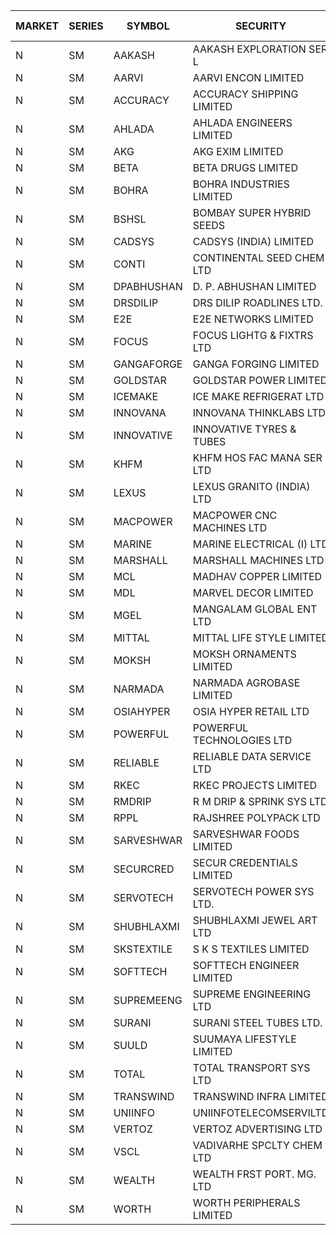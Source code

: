 


| MARKET | SERIES | SYMBOL | SECURITY | PREV CL PR | OPEN PRICE | HIGH PRICE | LOW PRICE | CLOSE PRICE | NET TRDVAL | NET TRDQTY | CORP IND | HI 52 WK | LO 52 WK |
| ----- | ----- | ----- | ----- | ----- | ----- | ----- | ----- | ----- | ----- | ----- | ----- | ----- | ----- |
| N | SM | AAKASH | AAKASH EXPLORATION SER L | 27.10 | 25.75 | 25.75 | 25.75 | 25.75 | 77250.00 | 3000 |  | 87.80 | 14.10 |
| N | SM | AARVI | AARVI ENCON LIMITED | 21.50 | 22.55 | 22.55 | 22.55 | 22.55 | 45100.00 | 2000 |  | 50.05 | 20.15 |
| N | SM | ACCURACY | ACCURACY SHIPPING LIMITED | 13.85 | 14.30 | 14.50 | 14.00 | 14.50 | 593440.00 | 41600 |  | 83.00 | 12.35 |
| N | SM | AHLADA | AHLADA ENGINEERS LIMITED | 46.15 | 45.70 | 45.70 | 45.70 | 45.70 | 91400.00 | 2000 |  | 92.00 | 36.30 |
| N | SM | AKG | AKG EXIM LIMITED | 33.00 | 33.40 | 33.40 | 33.40 | 33.40 | 133600.00 | 4000 |  | 36.50 | 30.00 |
| N | SM | BETA | BETA DRUGS LIMITED | 49.95 | 50.00 | 53.00 | 47.10 | 51.85 | 321280.00 | 6400 |  | 124.00 | 37.00 |
| N | SM | BOHRA | BOHRA INDUSTRIES LIMITED | .80 | .85 | .85 | .85 | .85 | 5100.00 | 6000 |  | 15.05 | .35 |
| N | SM | BSHSL | BOMBAY SUPER HYBRID SEEDS | 109.20 | 111.00 | 111.00 | 111.00 | 111.00 | 133200.00 | 1200 |  | 136.00 | 98.20 |
| N | SM | CADSYS | CADSYS (INDIA) LIMITED | 23.60 | 22.85 | 22.85 | 22.65 | 22.65 | 91000.00 | 4000 |  | 63.45 | 15.50 |
| N | SM | CONTI | CONTINENTAL SEED CHEM LTD | 16.80 | 16.00 | 16.00 | 16.00 | 16.00 | 53328.00 | 3333 |  | 102.20 | 11.85 |
| N | SM | DPABHUSHAN | D. P. ABHUSHAN LIMITED | 59.00 | 59.00 | 60.00 | 59.00 | 60.00 | 716000.00 | 12000 |  | 74.25 | 37.50 |
| N | SM | DRSDILIP | DRS DILIP ROADLINES LTD. | 70.95 | 70.95 | 70.95 | 70.95 | 70.95 | 227040.00 | 3200 |  | 78.00 | 65.50 |
| N | SM | E2E | E2E NETWORKS LIMITED | 13.70 | 14.35 | 14.35 | 14.35 | 14.35 | 28700.00 | 2000 |  | 51.60 | 13.30 |
| N | SM | FOCUS | FOCUS LIGHTG & FIXTRS LTD | 18.00 | 18.00 | 18.00 | 18.00 | 18.00 | 54000.00 | 3000 |  | 173.60 | 16.85 |
| N | SM | GANGAFORGE | GANGA FORGING LIMITED | 14.25 | 15.10 | 15.10 | 15.10 | 15.10 | 90600.00 | 6000 |  | 21.70 | 8.70 |
| N | SM | GOLDSTAR | GOLDSTAR POWER LIMITED | 23.65 | 24.50 | 24.50 | 24.50 | 24.50 | 147000.00 | 6000 |  | 28.00 | 22.65 |
| N | SM | ICEMAKE | ICE MAKE REFRIGERAT LTD | 33.30 | 32.50 | 33.25 | 32.50 | 33.25 | 131500.00 | 4000 |  | 89.75 | 25.65 |
| N | SM | INNOVANA | INNOVANA THINKLABS LTD. | 84.50 | 88.70 | 88.70 | 88.70 | 88.70 | 620900.00 | 7000 |  | 416.00 | 73.05 |
| N | SM | INNOVATIVE | INNOVATIVE TYRES & TUBES | 5.80 | 5.80 | 6.05 | 5.80 | 6.05 | 35550.00 | 6000 |  | 23.65 | 5.40 |
| N | SM | KHFM | KHFM HOS FAC MANA SER LTD | 31.00 | 32.00 | 32.00 | 32.00 | 32.00 | 96000.00 | 3000 |  | 37.00 | 22.50 |
| N | SM | LEXUS | LEXUS GRANITO (INDIA) LTD | 4.75 | 4.60 | 4.95 | 4.55 | 4.90 | 37600.00 | 8000 |  | 33.00 | 4.55 |
| N | SM | MACPOWER | MACPOWER CNC MACHINES LTD | 36.70 | 35.00 | 35.00 | 35.00 | 35.00 | 17500.00 | 500 |  | 160.00 | 33.30 |
| N | SM | MARINE | MARINE ELECTRICAL (I) LTD | 89.85 | 90.00 | 90.15 | 90.00 | 90.15 | 720600.00 | 8000 |  | 123.00 | 78.00 |
| N | SM | MARSHALL | MARSHALL MACHINES LTD | 8.00 | 8.80 | 8.80 | 8.80 | 8.80 | 52800.00 | 6000 |  | 28.00 | 7.75 |
| N | SM | MCL | MADHAV COPPER LIMITED | 76.70 | 76.00 | 76.00 | 70.00 | 73.90 | 603900.00 | 8400 |  | 333.50 | 59.10 |
| N | SM | MDL | MARVEL DECOR LIMITED | 17.00 | 17.50 | 17.50 | 17.50 | 17.50 | 35000.00 | 2000 |  | 30.50 | 13.90 |
| N | SM | MGEL | MANGALAM GLOBAL ENT LTD | 54.25 | 54.50 | 54.50 | 54.50 | 54.50 | 327000.00 | 6000 |  | 58.30 | 51.05 |
| N | SM | MITTAL | MITTAL LIFE STYLE LIMITED | 99.00 | 101.00 | 101.15 | 99.05 | 99.05 | 1381875.00 | 13750 |  | 167.00 | 76.35 |
| N | SM | MOKSH | MOKSH ORNAMENTS LIMITED | 21.55 | 23.00 | 23.00 | 23.00 | 23.00 | 69000.00 | 3000 |  | 34.65 | 16.25 |
| N | SM | NARMADA | NARMADA AGROBASE LIMITED | 11.90 | 12.00 | 12.00 | 12.00 | 12.00 | 86400.00 | 7200 |  | 28.70 | 11.75 |
| N | SM | OSIAHYPER | OSIA HYPER RETAIL LTD | 308.00 | 307.00 | 325.00 | 300.00 | 300.00 | 16080000.00 | 50000 |  | 325.00 | 200.00 |
| N | SM | POWERFUL | POWERFUL TECHNOLOGIES LTD | 10.60 | 10.10 | 10.10 | 10.10 | 10.10 | 20200.00 | 2000 |  | 18.00 | 3.45 |
| N | SM | RELIABLE | RELIABLE DATA SERVICE LTD | 31.40 | 29.85 | 29.85 | 29.85 | 29.85 | 71640.00 | 2400 |  | 55.00 | 23.80 |
| N | SM | RKEC | RKEC PROJECTS LIMITED | 33.00 | 34.00 | 37.95 | 34.00 | 36.50 | 389950.00 | 11000 |  | 68.00 | 26.20 |
| N | SM | RMDRIP | R M DRIP & SPRINK SYS LTD | 24.50 | 25.70 | 25.70 | 25.70 | 25.70 | 308400.00 | 12000 |  | 49.90 | 13.00 |
| N | SM | RPPL | RAJSHREE POLYPACK LTD | 60.50 | 60.50 | 62.95 | 58.95 | 60.60 | 778350.00 | 13000 |  | 118.00 | 50.00 |
| N | SM | SARVESHWAR | SARVESHWAR FOODS LIMITED | 8.85 | 9.25 | 9.25 | 9.25 | 9.25 | 14800.00 | 1600 |  | 43.85 | 8.45 |
| N | SM | SECURCRED | SECUR CREDENTIALS LIMITED | 16.85 | 16.05 | 16.05 | 16.05 | 16.05 | 115560.00 | 7200 |  | 110.00 | 16.05 |
| N | SM | SERVOTECH | SERVOTECH POWER SYS LTD. | 8.55 | 8.15 | 8.15 | 8.15 | 8.15 | 32600.00 | 4000 |  | 18.00 | 6.50 |
| N | SM | SHUBHLAXMI | SHUBHLAXMI JEWEL ART LTD | 25.90 | 24.00 | 24.00 | 23.50 | 23.50 | 95500.00 | 4000 |  | 209.50 | 21.60 |
| N | SM | SKSTEXTILE | S K S TEXTILES LIMITED | 30.15 | 30.00 | 30.00 | 30.00 | 30.00 | 30000.00 | 1000 |  | 48.90 | 22.25 |
| N | SM | SOFTTECH | SOFTTECH ENGINEER LIMITED | 35.50 | 36.00 | 36.00 | 35.00 | 35.00 | 342400.00 | 9600 |  | 76.25 | 32.45 |
| N | SM | SUPREMEENG | SUPREME ENGINEERING LTD | 17.40 | 17.85 | 17.85 | 17.85 | 17.85 | 71400.00 | 4000 |  | 42.00 | 13.20 |
| N | SM | SURANI | SURANI STEEL TUBES LTD. | 29.80 | 30.00 | 31.40 | 30.00 | 31.40 | 122800.00 | 4000 |  | 54.80 | 18.10 |
| N | SM | SUULD | SUUMAYA LIFESTYLE LIMITED | 26.25 | 27.50 | 27.50 | 27.50 | 27.50 | 220000.00 | 8000 |  | 34.30 | 15.05 |
| N | SM | TOTAL | TOTAL TRANSPORT SYS LTD | 19.15 | 20.10 | 20.10 | 20.10 | 20.10 | 60300.00 | 3000 |  | 48.95 | 17.50 |
| N | SM | TRANSWIND | TRANSWIND INFRA LIMITED | 3.40 | 3.25 | 3.25 | 3.25 | 3.25 | 13000.00 | 4000 |  | 10.35 | 2.85 |
| N | SM | UNIINFO | UNIINFOTELECOMSERVILTD | 13.00 | 13.50 | 13.60 | 12.75 | 13.60 | 187500.00 | 14000 |  | 44.80 | 12.00 |
| N | SM | VERTOZ | VERTOZ ADVERTISING LTD | 63.50 | 64.00 | 64.10 | 64.00 | 64.10 | 461160.00 | 7200 |  | 211.00 | 47.75 |
| N | SM | VSCL | VADIVARHE SPCLTY CHEM LTD | 6.45 | 6.15 | 6.15 | 6.15 | 6.15 | 18450.00 | 3000 |  | 35.05 | 6.15 |
| N | SM | WEALTH | WEALTH FRST PORT. MG. LTD | 124.00 | 117.80 | 117.80 | 117.80 | 117.80 | 353400.00 | 3000 |  | 147.00 | 117.80 |
| N | SM | WORTH | WORTH PERIPHERALS LIMITED | 36.45 | 39.45 | 41.25 | 39.45 | 41.25 | 538350.00 | 13500 |  | 72.95 | 33.80 |



